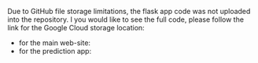 Due to GitHub file storage limitations, the flask app code was not uploaded into the repository.
I you would like to see the full code, please follow the link for the Google Cloud storage location:
- for the main web-site:
- for the prediction app:
